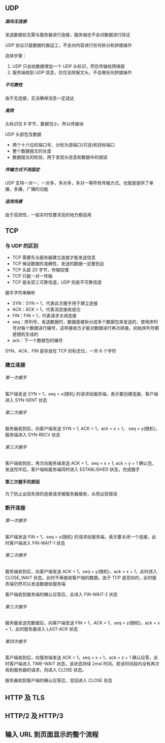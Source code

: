 ## UDP

##### 面向无连接
发送数据前无需与服务器进行连接，服务端也不会对数据进行验证

UDP 协议只是数据的搬运工，不会对内容进行任何拆分和拼接操作

具体步骤：
1. UDP 只会给数据增加一个 UDP 头标识，然后传输给网络层
2. 服务端收到 UDP 信息，仅仅去除报文头，不会做任何拼接操作

##### 不可靠性
由于无连接，无法确保消息一定送达
##### 高效
头标识仅 8 字节，数据包小，所以传输块

UDP 头部包含数据
* 两个十六位的端口号，分别为源端口(可选)和目标端口
* 整个数据报文的长度
* 数据报文的检验，用于发现头信息和数据中的错误

##### 传输方式不用固定
UDP 支持一对一，一对多，多对多，多对一等所有传输方式。也就是提供了单播，多播，广播的功能

##### 适用场景
由于高效性，一般实时性要求高的地方都适用


## TCP

### 与 UDP 的区别
* TCP 需要先与服务器建立连接才能发送信息
* TCP 保证数据的准确性，发送的数据一定要到达
* TCP 头部 20 字节，传输较慢
* TCP 只能一对一传输
* TCP 是全双工可靠信道，UDP 则是不可靠信道

握手字符串解析
* SYN：SYN = 1，代表此次握手用于建立连接
* ACK：ACK = 1，代表消息接收成功
* FIN：FIN = 1，代表请求关闭连接
* seq：序列号，发送数据时，数据是被拆分成多个数据包来发送的，使用序列号对每个数据进行编号，这样接收方才能对数据进行再次拼接。初始序列号都是随机生成的
* ack：下一个数据包的编号

SYN、ACK、FIN 是存放在 TCP 的标志位，一共 6 个字符
### 建立连接

###### 第一次握手
客户端发送 SYN = 1，seq = x(随机) 的请求给服务端，表示要创建连接，客户端进入 SYN-SENT 状态

###### 第二次握手
服务器收到后，向客户端发送 SYN = 1, ACK = 1，ack = x + 1， seq = y(随机)，服务端进入 SYN-RECV 状态

###### 第三次握手
客户端收到后，再次向服务端发送 ACK = 1，seq = x + 1, ack = y + 1 确认包，发送完毕后，客户端和服务端同时进入 ESTABLISHED 状态，完成握手

#### 第三次握手的原因
为了防止出现失效的连接请求被服务器接收，从而出现错误

### 断开连接

###### 第一次握手
客户端发送 FIN = 1，seq = x(随机) 的请求给服务端，表示要关闭一个连接，此时客户端进入 FIN-WAIT-1 状态
###### 第二次握手
服务端收到后，向客户端发送 ACK = 1，seq = y(随机)，ack = x + 1，此时进入 CLOSE_WAIT 状态，此时不再接收客户端的数据。由于 TCP 是双向的，此时服务端仍然可以发送数据给服务端

客户端收到服务端的确认应答后，会进入 FIN-WAIT-2 状态
###### 第三次握手
服务器发送完数据后，向客户端发送 FIN = 1，ACK = 1，seq = z(随机)，ack = x + 1，此时服务器进入 LAST-ACK 状态
###### 第四次握手
客户端收到后，向服务端发送 ACK = 1，seq = x + 1，ack = z + 1 确认应答，此时客户端进入 TIME-WAIT 状态，该状态持续 2msl 时间，若该时间段内没有再次收到服务器的请求，则进入 CLOSE 状态。

服务器收到客户端的确认应答后，变回进入 CLOSE 状态

## HTTP 及 TLS
## HTTP/2 及 HTTP/3
## 输入 URL 到页面显示的整个流程